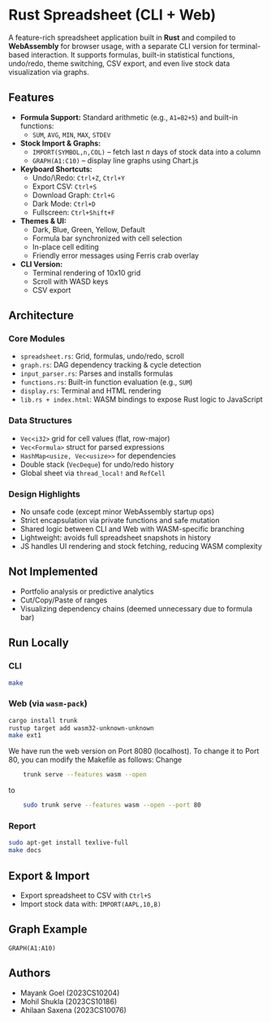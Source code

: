# Rust Spreadsheet (CLI + Web)

A feature-rich spreadsheet application built in **Rust** and compiled to **WebAssembly** for browser usage, with a separate CLI version for terminal-based interaction. It supports formulas, built-in statistical functions, undo/redo, theme switching, CSV export, and even live stock data visualization via graphs.

## Features

- **Formula Support:** Standard arithmetic (e.g., `A1=B2+5`) and built-in functions:
  - `SUM`, `AVG`, `MIN`, `MAX`, `STDEV`
- **Stock Import & Graphs:**
  - `IMPORT(SYMBOL,n,COL)` – fetch last *n* days of stock data into a column
  - `GRAPH(A1:C10)` – display line graphs using Chart.js
- **Keyboard Shortcuts:**
  - Undo/\Redo: `Ctrl+Z`, `Ctrl+Y`
  - Export CSV: `Ctrl+S`
  - Download Graph: `Ctrl+G`
  - Dark Mode: `Ctrl+D`
  - Fullscreen: `Ctrl+Shift+F`
- **Themes & UI:**
  - Dark, Blue, Green, Yellow, Default
  - Formula bar synchronized with cell selection
  - In-place cell editing
  - Friendly error messages using Ferris crab overlay 
- **CLI Version:**
  - Terminal rendering of 10x10 grid
  - Scroll with WASD keys
  - CSV export

##  Architecture

###  Core Modules

- `spreadsheet.rs`: Grid, formulas, undo/redo, scroll
- `graph.rs`: DAG dependency tracking & cycle detection
- `input_parser.rs`: Parses and installs formulas
- `functions.rs`: Built-in function evaluation (e.g., `SUM`)
- `display.rs`: Terminal and HTML rendering
- `lib.rs + index.html`: WASM bindings to expose Rust logic to JavaScript

###  Data Structures

- `Vec<i32>` grid for cell values (flat, row-major)
- `Vec<Formula>` struct for parsed expressions
- `HashMap<usize, Vec<usize>>` for dependencies
- Double stack (`VecDeque`) for undo/redo history
- Global sheet via `thread_local!` and `RefCell`

###  Design Highlights

- No unsafe code (except minor WebAssembly startup ops)
- Strict encapsulation via private functions and safe mutation
- Shared logic between CLI and Web with WASM-specific branching
- Lightweight: avoids full spreadsheet snapshots in history
- JS handles UI rendering and stock fetching, reducing WASM complexity

##  Not Implemented

- Portfolio analysis or predictive analytics
- Cut/Copy/Paste of ranges
- Visualizing dependency chains (deemed unnecessary due to formula bar)

##  Run Locally

### CLI
```sh
make
```

### Web (via `wasm-pack`)
```sh
cargo install trunk
rustup target add wasm32-unknown-unknown
make ext1
```
We have run the web version on Port 8080 (localhost).
To change it to Port 80, you can modify the Makefile as follows:
Change 
```sh
	trunk serve --features wasm --open
```
to 
```sh
	sudo trunk serve --features wasm --open --port 80
```


### Report
```sh
sudo apt-get install texlive-full
make docs
```

## Export & Import

- Export spreadsheet to CSV with `Ctrl+S`
- Import stock data with: `IMPORT(AAPL,10,B)`

## Graph Example

```text
GRAPH(A1:A10)
```

## Authors

- Mayank Goel (2023CS10204)
- Mohil Shukla (2023CS10186)
- Ahilaan Saxena (2023CS10076)
